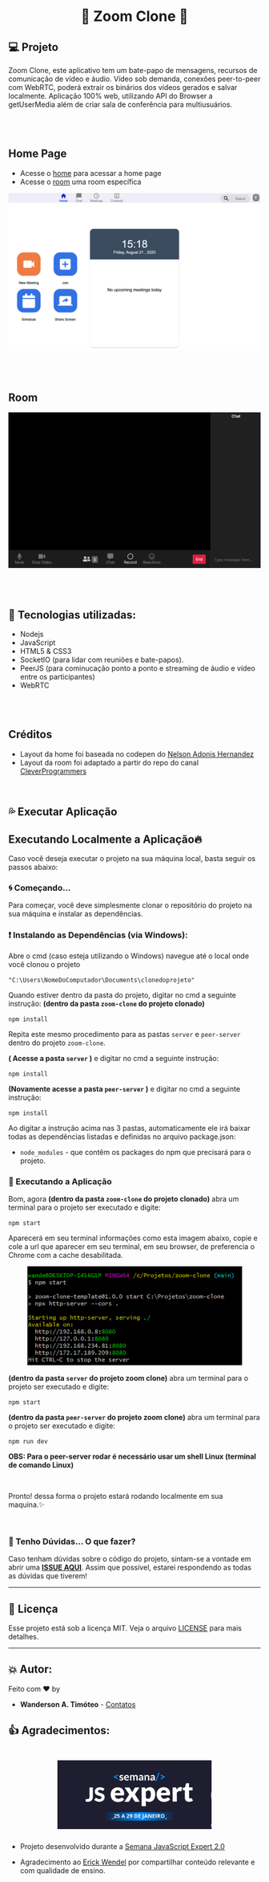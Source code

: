<h1 align="center">
    🚀 Zoom Clone 🚀
</h1>

## 💻 Projeto

Zoom Clone, este aplicativo tem um bate-papo de mensagens, recursos de comunicação de vídeo e áudio. Vídeo sob demanda, conexões peer-to-peer com WebRTC, poderá extrair os binários dos vídeos gerados e salvar localmente. Aplicação 100% web, utilizando API do Browser a getUserMedia além de criar sala de conferência para multiusuários.

<br>
<br>

## Home Page

- Acesse o [home](./pages/home/index.html) para acessar a home page
- Acesse o [room](./page/room/index.html) uma room específica

![home page](./prints/home.png)

<br>
<br>

## Room
<p align="center">
    <img src="prints/room.png" alt="Room" title="Room"  />
</p>

<br>
<br>

##  💜 Tecnologias utilizadas:

- Nodejs
- JavaScript
- HTML5 & CSS3
- SocketIO (para lidar com reuniões e bate-papos).
- PeerJS (para cominucação ponto a ponto e streaming de áudio e vídeo entre os participantes) 
- WebRTC

<br>
<br>

## Créditos

- Layout da home foi baseada no codepen do [Nelson Adonis Hernandez
](https://codepen.io/nelsonher019/pen/eYZBqOm)
- Layout da room foi adaptado a partir do repo do canal [CleverProgrammers](https://github.com/CleverProgrammers/nodejs-zoom-clone/blob/master/views/room.ejs)

<br>

## 💦 Executar Aplicação

## Executando Localmente a Aplicação🔥 

Caso você deseja executar o projeto na sua máquina local, basta seguir os passos abaixo:

### 🌀 Começando...

Para começar, você deve simplesmente clonar o repositório do projeto na sua máquina e instalar as dependências.

### ❗️ Instalando as Dependências (via Windows):

Abre o cmd (caso esteja utilizando o Windows) navegue até o local onde você clonou o projeto

```
"C:\Users\NomeDoComputador\Documents\clonedoprojeto"
```

Quando estiver dentro da pasta do projeto, digitar no cmd a seguinte instrução: **(dentro da pasta `zoom-clone` do projeto clonado)**

```
npm install
```
Repita este mesmo procedimento para as pastas `server` e `peer-server` dentro do projeto `zoom-clone`.

 **( Acesse a pasta `server` )** e digitar no cmd a seguinte instrução:

```
npm install
```
**(Novamente acesse a pasta `peer-server` )** e digitar no cmd a seguinte instrução:

```
npm install
```

Ao digitar a instrução acima nas 3 pastas, automaticamente ele irá baixar todas as dependências listadas e definidas no arquivo package.json:

- `node_modules` - que contêm os packages do npm que precisará para o projeto.

### 💨 Executando a Aplicação

Bom, agora **(dentro da pasta `zoom-clone` do projeto clonado)** abra um terminal para o projeto ser executado e digite:

```
npm start
```
Aparecerá em seu terminal informações como esta imagem abaixo, copie e cole a url que aparecer em seu terminal, em seu browser, de preferencia o Chrome com a cache desabilitada.
<p align="center">
    <img src="prints/terminal.png" alt="Room" title="Room"  />
</p>

**(dentro da pasta `server` do projeto zoom clone)** abra um terminal para o projeto ser executado e digite:

```
npm start
```

**(dentro da pasta `peer-server` do projeto zoom clone)** abra um terminal para o projeto ser executado e digite:

```
npm run dev
```
**OBS: Para o peer-server rodar é necessário usar um shell Linux (terminal de comando Linux)** 

<br> 

Pronto! dessa forma o projeto estará rodando localmente em sua maquina.✨

<br>

### 🚩  Tenho Dúvidas... O que fazer?

Caso tenham dúvidas sobre o código do projeto, sintam-se a vontade em abrir uma **[ISSUE AQUI](https://github.com/Wanderson-A-Timoteo/zoom-clone/issues)**. Assim que possível, estarei respondendo as todas as dúvidas que tiverem!

---

## 🌟 Licença

Esse projeto está sob a licença MIT. Veja o arquivo [LICENSE](LICENSE.md) para mais detalhes.

---

## 💥 Autor:

Feito com ♥ by

- **Wanderson A. Timóteo** - [Contatos](https://wanderson.ga)

## 👍 Agradecimentos:

<h1 align="center">
    <img src="prints/semana-js-expert.png" alt="Semana JS Expert" title="Semana JS Expert"  />
</h1>

- Projeto desenvolvido durante a  [Semana JavaScript Expert 2.0](https://cursos.erickwendel.com.br/)

- Agradecimento ao [Erick Wendel](https://github.com/ErickWendel) por compartilhar conteúdo relevante e com qualidade de ensino.
